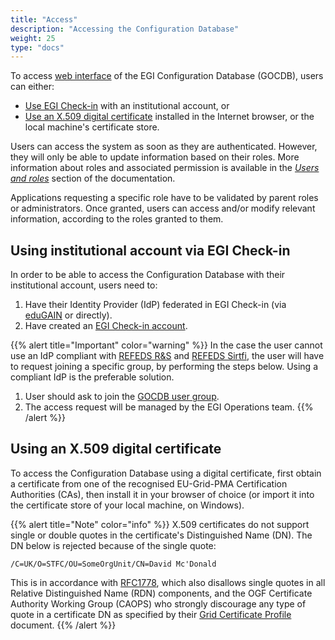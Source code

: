 ```yaml
---
title: "Access"
description: "Accessing the Configuration Database"
weight: 25
type: "docs"
---
```


To access [web interface](https://goc.egi.eu) of the EGI Configuration Database
(GOCDB), users can either:

- [Use EGI Check-in](#using-institutional-account-via-egi-check-in)
  with an institutional account, or
- [Use an X.509 digital certificate](#using-an-x509-digital-certificate)
  installed in the Internet browser, or the local machine's certificate store.

Users can access the system as soon as they are authenticated. However,
they will only be able to update information based on their roles.
More information about roles and associated permission is available in the
[_Users and roles_](https://wiki.egi.eu/wiki/GOCDB/Input_System_User_Documentation#Users_and_roles)
section of the documentation.

Applications requesting a specific role have to be validated by parent roles
or administrators. Once granted, users can access and/or modify relevant
information, according to the roles granted to them.

## Using institutional account via EGI Check-in

In order to be able to access the Configuration Database with their
institutional account, users need to:

1. Have their Identity Provider (IdP) federated in EGI Check-in (via
   [eduGAIN](https://edugain.org/) or directly).
1. Have created an [EGI Check-in account](../../../users/check-in/signup).

{{% alert title="Important" color="warning" %}}
In the case the user cannot use an IdP compliant with [REFEDS
R&S](https://refeds.org/research-and-scholarship) and [REFEDS
Sirtfi](https://refeds.org/sirtfi), the user will have to request joining a
specific group, by performing the steps below. Using a compliant IdP is the
preferable solution.

1. User should ask to join the [GOCDB user
   group](https://aai.egi.eu/registry/co_petitions/start/coef:41).
1. The access request will be managed by the EGI Operations team.
{{% /alert %}}

## Using an X.509 digital certificate

To access the Configuration Database using a digital certificate, first obtain
a certificate from one of the recognised EU-Grid-PMA Certification Authorities
(CAs), then install it in your browser of choice (or import it into the
certificate store of your local machine, on Windows).

{{% alert title="Note" color="info" %}} X.509 certificates do not support
single or double quotes in the certificate's Distinguished Name (DN).
The DN below is rejected because of the single quote:

`/C=UK/O=STFC/OU=SomeOrgUnit/CN=David Mc'Donald`

This is in accordance with [RFC1778](https://tools.ietf.org/html/rfc1778),
which also disallows single quotes in all Relative Distinguished Name (RDN)
components, and the OGF Certificate Authority Working Group (CAOPS) who
strongly discourage any type of quote in a certificate DN as specified by their
[Grid Certificate Profile](https://www.ogf.org/documents/GFD.125.pdf) document.
{{% /alert %}}
